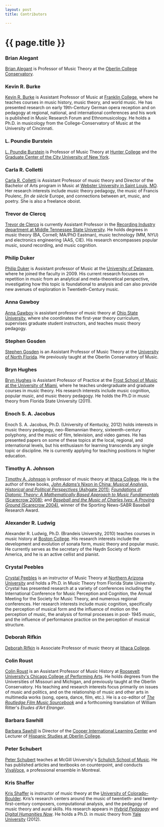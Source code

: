 ```yaml
---
layout: post
title: Contributors

---
```


{{ page.title }}
================

### Brian Alegant ###

[Brian Alegant](http://new.oberlin.edu/conservatory/departments/music-theory/faculty_detail.dot?id=20541) is Professor of Music Theory at the [Oberlin College Conservatory](http://new.oberlin.edu/conservatory/). 

### Kevin R. Burke ###

[Kevin R. Burke](http://www.franklincollege.edu/about-fc/department-directory/individual?employee=000174222) is Assistant Professor of Music at [Franklin College](http://www.franklincollege.edu), where he teaches courses in music history, music theory, and world music. He has presented research on early 19th-Century German opera reception and on pedagogy at regional, national, and international conferences and his work is published in Music Research Forum and Ethnomusicology. He holds a Ph.D. in musicology from the College-Conservatory of Music at the University of Cincinnati.

### L. Poundie Burstein ###

<a href="http://www.gc.cuny.edu/Page-Elements/Academics-Research-Centers-Initiatives/Doctoral-Programs/Music-(Ph-D-D-M-A)/Faculty-Bios/L--Poundie-Burstein">L. Poundie Burstein</a> is Professor of Music Theory at [Hunter College](http://www.hunter.cuny.edu/music) and the <a href="http://www.gc.cuny.edu/Page-Elements/Academics-Research-Centers-Initiatives/Doctoral-Programs/Music-(Ph-D-D-M-A)">Graduate Center of the City University of New York</a>.  

### Carla R. Colletti ###

[Carla R. Colletti](http://www2.webster.edu/finearts/music/Fac_Colletti_C.shtml) is Assistant Professor of music theory and Director of the Bachelor of Arts program in Music at [Webster University in Saint Louis, MO](http://www.webster.edu/fine-arts/departments/music/index.html). Her research interests include music theory pedagogy, the music of Francis Poulenc, *fin de siècle* Europe, and connections between art, music, and poetry.  She is also a freelance oboist. 

### Trevor de Clercq ###

[Trevor de Clercq](http://www.midside.com) is currently Assistant Professor in the [Recording Industry department at Middle Tennessee State University](http://recordingindustry.mtsu.edu). He holds degrees in music theory (BA, Cornell; MA/PhD Eastman), music technology (MM, NYU) and electronics engineering (AAS, CIE). His research encompasses popular music, sound recording, and music cognition.

### Philip Duker ###

[Philip Duker](http://www.music.udel.edu/about-us/faculty-staff/Pages/philip-duker.aspx) is Assistant professor of Music at the [University of Delaware](http://www.music.udel.edu/Pages/home.aspx), where he joined the faculty in 2009.  His current research focuses on repetition in music from an analytical and meta-theoretical perspective, investigating how this topic is foundational to analysis and can also provide new avenues of exploration in Twentieth-Century music.

### Anna Gawboy ###

[Anna Gawboy](http://music.osu.edu/people/gawboy) is assistant professor of music theory at [Ohio State University](http://music.osu.edu), where she coordinates the first-year theory curriculum, supervises graduate student instructors, and teaches music theory pedagogy.

### Stephen Gosden ###

[Stephen Gosden](http://www.unf.edu/bio/N00859400/) is an Assistant Professor of Music Theory at the [University of North Florida](http://www.unf.edu/coas/music/). He previously taught at the Oberlin Conservatory of Music.

### Bryn Hughes ###

[Bryn Hughes](www.brynhughes.org) is Assistant Professor of Practice at the [Frost School of Music at the University of Miami](http://www.miami.edu/frost/), where he teaches undergraduate and graduate courses in music theory. His research interests include music cognition, popular music, and music theory pedagogy. He holds the Ph.D in music theory from Florida State University (2011).

### Enoch S. A. Jacobus ###

Enoch S. A. Jacobus, Ph.D. (University of Kentucky, 2012) holds interests in music theory pedagogy, neo-Riemannian theory, sixteenth-century polyphony, and the music of film, television, and video games. He has presented papers on some of these topics at the local, regional, and international levels, but his enthusiasm for learning transcends any single topic or discipline. He is currently applying for teaching positions in higher education.

### Timothy A. Johnson ###

[Timothy A. Johnson](http://faculty.ithaca.edu/tjohnson/) is professor of music theory at [Ithaca College](http://www.ithaca.edu/music/). He is the author of three books, [_John Adams’s_ Nixon in China: _Musical Analysis, Historical and Political Perspectives_ (Ashgate 2011)](http://openlibrary.org/works/OL16528659W/John_Adams's_Nixon_in_China); [_Foundations of Diatonic Theory: A Mathematically Based Approach to Music Fundamentals_ (Scarecrow 2008)](http://openlibrary.org/books/ia:foundationsdiato00john/Foundations_of_diatonic_theory_electronic_resource_a_mathematically_based_approach_to_music_fundamen); and [_Baseball and the Music of Charles Ives: A Proving Ground_ (Scarecrow 2004)](http://openlibrary.org/works/OL8481462W/Baseball_and_the_Music_of_Charles_Ives), winner of the Sporting News-SABR Baseball Research Award. 

### Alexander R. Ludwig ###

Alexander R. Ludwig, Ph.D. (Brandeis University, 2010) teaches courses in music history at [Boston College](http://www.bc.edu/content/bc/schools/cas/music.html). His research interests include the development and evolution of sonata form, music theory and popular music. He currently serves as the secretary of the Haydn Society of North America, and he is an active cellist and pianist.

### Crystal Peebles ###

[Crystal Peebles](http://nau.edu/CAL/Music/Faculty/Peebles/) is an instructor of Music Theory at [Northern Arizona University](http://nau.edu/CAL/Music/Welcome/) and holds a Ph.D. in Music Theory from Florida State University. Crystal has presented research at a variety of conferences including the International Conference for Music Perception and Cognition, the Annual Meeting for the Society for Music Theory, and numerous regional conferences. Her research interests include music cognition, specifically the perception of musical form and the influence of motion on the perception of music, the analysis of formal processes in  post- 1945 music, and the influence of performance practice on the perception of musical structure. 

### Deborah Rifkin ###

[Deborah Rifkin](http://faculty.ithaca.edu/drifkin/) is Associate Professor of music theory at [Ithaca College](http://www.ithaca.edu/music/). 

### Colin Roust ###

[Colin Roust](http://www.roosevelt.edu/CCPA/MusicConservatory/Faculty/CoreMusicStudies.aspx#Roust) is an Assistant Professor of Music History at [Roosevelt University's Chicago College of Performing Arts](http://www.roosevelt.edu/CCPA/MusicConservatory.aspx). He holds degrees from the Universities of Missouri and Michigan, and previously taught at the Oberlin Conservatory. His teaching and research interests focus primarily on issues of music and politics, and on the relationship of music and other arts in multimedia works (song, opera, dance, film, etc.). He is a co-editor of [_The Routledge Film Music Sourcebook_](http://www.routledge.com/books/details/9780415888745/) and a forthcoming translation of William Ritter's _Etudes d'Art Etranger_. 

### Barbara Sawhill ###

[Barbara Sawhill](http://new.oberlin.edu/arts-and-sciences/departments/hispanic_studies/faculty_detail.dot?id=885888) is Director of the [Cooper International Learning Center](http://languages.oberlin.edu) and Lecturer of [Hispanic Studies at Oberlin College](http://new.oberlin.edu/arts-and-sciences/departments/hispanic_studies/).

### Peter Schubert ###

[Peter Schubert](http://www.mcgill.ca/music/about-us/bio/peter-schubert) teaches at McGill University's [Schulich School of Music](http://www.mcgill.ca/music/). He has published articles and textbooks on counterpoint, and conducts [VivaVoce](http://www.vivavoce-montreal.com), a professional ensemble in Montreal.

### Kris Shaffer ###

[Kris Shaffer](http://kris.shaffermusic.com) is instructor of music theory at the [University of Colorado–Boulder](http://music.colorado.edu). Kris’s research centers around the music of twentieth- and twenty-first-century composers, computational analysis, and the pedagogy of music theory and aural skills. His research appears in [*Hybrid Pedagogy*](http://hybridpedagogy.com) and [*Digital Humanities Now*](http://digitalhumanitiesnow.org). He holds a Ph.D. in music theory from [Yale University](http://yalemusic.yale.edu) (2012).












